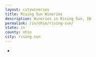 ```yaml
---
layout: citywineries
title: Rising Sun Wineries
description: Wineries in Rising Sun, IN
permalink: /in/ohio/rising-sun/
state: in
county: ohio
city: rising sun
---
```

-
